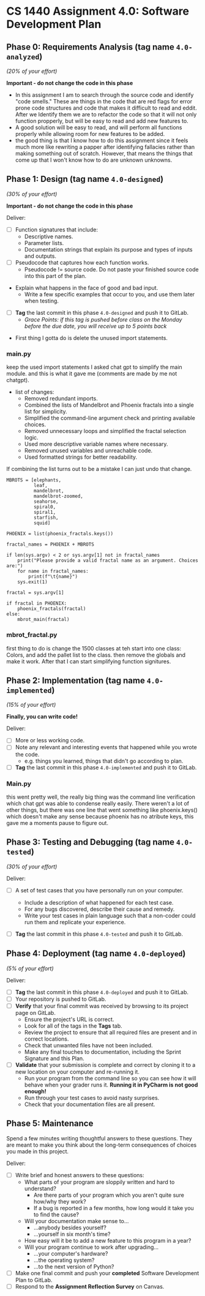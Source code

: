 # CS 1440 Assignment 4.0: Software Development Plan

## Phase 0: Requirements Analysis (tag name `4.0-analyzed`)
*(20% of your effort)*

**Important - do not change the code in this phase**

* In this assignment I am to search through the source code and identify "code smells." These are things in the code that are red flags for error prone code structures and code that makes it difficult to read and eddit. After we Identify them we are to refactor the code so that it will not only function propperly, but will be easy to read and add new features to. 
* A good solution will be easy to read, and will perform all functions properly while allowing room for new features to be added. 
* the good thing is that I know how to do this assignment since it feels much more like rewriting a papper after identifying fallacies rather than making something out of scratch. However, that means the things that come up that I won't know how to do are unknown unknowns. 


## Phase 1: Design (tag name `4.0-designed`)
*(30% of your effort)*

**Important - do not change the code in this phase**

Deliver:

*   [ ] Function signatures that include:
    *   Descriptive names.
    *   Parameter lists.
    *   Documentation strings that explain its purpose and types of inputs and outputs.
*   [ ] Pseudocode that captures how each function works.
    *   Pseudocode != source code.  Do not paste your finished source code into this part of the plan.
*   Explain what happens in the face of good and bad input.
    *   Write a few specific examples that occur to you, and use them later when testing.
*   [ ] **Tag** the last commit in this phase `4.0-designed` and push it to GitLab.
    *   *Grace Points: if this tag is pushed before class on the Monday before the due date, you will receive up to 5 points back*

* First thing I gotta do is delete the unused import statements.

### main.py

keep the used import statements
I asked chat gpt to simplify the main module. and this is what it gave me (comments are made by me not chatgpt). 
* list of changes:
    * Removed redundant imports.
    * Combined the lists of Mandelbrot and Phoenix fractals into a single list for simplicity.
    * Simplified the command-line argument check and printing available choices.
    * Removed unnecessary loops and simplified the fractal selection logic.
    * Used more descriptive variable names where necessary.
    * Removed unused variables and unreachable code.
    * Used formatted strings for better readability.

If combining the list turns out to be a mistake I can just undo that change. 
```
MBROTS = [elephants,
          leaf, 
          mandelbrot, 
          mandelbrot-zoomed, 
          seahorse, 
          spiral0, 
          spiral1, 
          starfish,
          squid]

PHOENIX = list(phoenix_fractals.keys())

fractal_names = PHOENIX + MBROTS

if len(sys.argv) < 2 or sys.argv[1] not in fractal_names
    print("Please provide a valid fractal name as an argument. Choices are:")
    for name in fractal_names:
        print(f"\t{name}")
    sys.exit(1)

fractal = sys.argv[1]

if fractal in PHOENIX:
    phoenix_fractals(fractal)
else:
    mbrot_main(fractal)
```

### mbrot_fractal.py
first thing to do is change the 1500 classes at teh start into one class: Colors, and add the pallet list to the class. 
then remove the globals and make it work. After that I can start simplifying function signitures. 

## Phase 2: Implementation (tag name `4.0-implemented`)
*(15% of your effort)*

**Finally, you can write code!**

Deliver:

*   [ ] More or less working code.
*   [ ] Note any relevant and interesting events that happened while you wrote the code.
    *   e.g. things you learned, things that didn't go according to plan.
*   [ ] **Tag** the last commit in this phase `4.0-implemented` and push it to GitLab.

### Main.py
this went pretty well, the really big thing was the command line verification which chat gpt was able to condense really easily. There weren't a lot of other things, but there was one line that went something like phoenix.keys() which doesn't make any sense because phoenix has no atribute keys, this gave me a moments pause to figure out. 

## Phase 3: Testing and Debugging (tag name `4.0-tested`)
*(30% of your effort)*

Deliver:

*   [ ] A set of test cases that you have personally run on your computer.
    *   Include a description of what happened for each test case.
    *   For any bugs discovered, describe their cause and remedy.
    *   Write your test cases in plain language such that a non-coder could run them and replicate your experience.
*   [ ] **Tag** the last commit in this phase `4.0-tested` and push it to GitLab.


## Phase 4: Deployment (tag name `4.0-deployed`)
*(5% of your effort)*

Deliver:

*   [ ] **Tag** the last commit in this phase `4.0-deployed` and push it to GitLab.
*   [ ] Your repository is pushed to GitLab.
*   [ ] **Verify** that your final commit was received by browsing to its project page on GitLab.
    *   Ensure the project's URL is correct.
    *   Look for all of the tags in the **Tags** tab.
    *   Review the project to ensure that all required files are present and in correct locations.
    *   Check that unwanted files have not been included.
    *   Make any final touches to documentation, including the Sprint Signature and this Plan.
*   [ ] **Validate** that your submission is complete and correct by cloning it to a new location on your computer and re-running it.
	*	Run your program from the command line so you can see how it will behave when your grader runs it.  **Running it in PyCharm is not good enough!**
    *   Run through your test cases to avoid nasty surprises.
    *   Check that your documentation files are all present.


## Phase 5: Maintenance

Spend a few minutes writing thoughtful answers to these questions.  They are meant to make you think about the long-term consequences of choices you made in this project.

Deliver:

*   [ ] Write brief and honest answers to these questions:
    *   What parts of your program are sloppily written and hard to understand?
        *   Are there parts of your program which you aren't quite sure how/why they work?
        *   If a bug is reported in a few months, how long would it take you to find the cause?
    *   Will your documentation make sense to...
        *   ...anybody besides yourself?
        *   ...yourself in six month's time?
    *   How easy will it be to add a new feature to this program in a year?
    *   Will your program continue to work after upgrading...
        *   ...your computer's hardware?
        *   ...the operating system?
        *   ...to the next version of Python?
*   [ ] Make one final commit and push your **completed** Software Development Plan to GitLab.
*   [ ] Respond to the **Assignment Reflection Survey** on Canvas.
